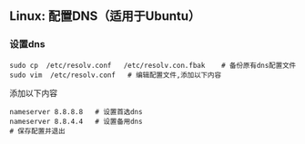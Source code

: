 ## Linux: 配置DNS（适用于Ubuntu）


### 设置dns

```shell
sudo cp  /etc/resolv.conf   /etc/resolv.con.fbak    # 备份原有dns配置文件
sudo vim  /etc/resolv.conf   # 编辑配置文件,添加以下内容
```

添加以下内容

```shell
nameserver 8.8.8.8   # 设置首选dns
nameserver 8.8.4.4   # 设置备用dns
# 保存配置并退出
```







